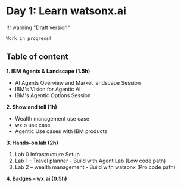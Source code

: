 # Day 1: Learn watsonx.ai

!!! warning "Draft version"
    
    Work in progress!

## Table of content

**1. IBM Agents & Landscape (1.5h)**

- AI Agents Overview and Market landscape Session
- IBM's Vision for Agentic AI
- IBM's Agentic Options Session

**2. Show and tell (1h)**

- Wealth management use case
- wx.o use case
- Agentic Use cases with IBM products

**3. Hands-on lab (2h)**

1. Lab 0 Infrastructure Setup
1. Lab 1 -  Travel planner - Build with Agent Lab (Low code path)
1. Lab 2 – wealth management - Build with watsonx (Pro code path)

**4. Badges – wx.ai (0.5h)**
